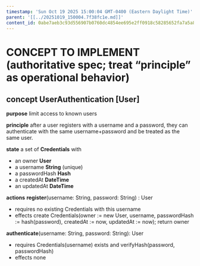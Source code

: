 ```yaml
---
timestamp: 'Sun Oct 19 2025 15:00:04 GMT-0400 (Eastern Daylight Time)'
parent: '[[../20251019_150004.7f38fc1e.md]]'
content_id: 0abe7aeb3c93d556907b0760dc4854ee695e2ff0918c58285652fa7a5a8562f3
---
```


# CONCEPT TO IMPLEMENT (authoritative spec; treat “principle” as operational behavior)

## concept **UserAuthentication** \[User]

**purpose**
limit access to known users

**principle**
after a user registers with a username and a password, they can authenticate with the same username+password and be treated as the same user.

**state**
a set of **Credentials** with

* an owner **User**
* a username **String** (unique)
* a passwordHash **Hash**
* a createdAt **DateTime**
* an updatedAt **DateTime**

**actions**
**register**(username: String, password: String) : User

* requires no existing Credentials with this username
* effects create Credentials(owner := new User, username, passwordHash := hash(password), createdAt := now, updatedAt := now); return owner

**authenticate**(username: String, password: String): User

* requires Credentials(username) exists and verifyHash(password, passwordHash)
* effects none
